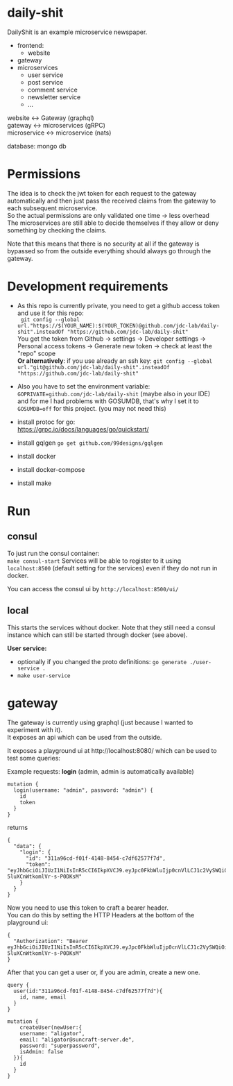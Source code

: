 # daily-shit
DailyShit is an example microservice newspaper.

* frontend:
    * website
* gateway
* microservices
    * user service
    * post service
    * comment service
    * newsletter service
    * ...
    
website <-> Gateway (graphql)  
gateway <-> microservices (gRPC)  
microservice <-> microservice (nats) 

database: mongo db

# Permissions

The idea is to check the jwt token for each request to the gateway automatically
and then just pass the received claims from the gateway to each subsequent microservice.  
So the actual permissions are only validated one time -> less overhead  
The microservices are still able to decide themselves if they allow or deny something
by checking the claims.

Note that this means that there is no security at all if the gateway is bypassed
so from the outside everything should always go through the gateway.

# Development requirements

* As this repo is currently private, you need to get a github access token and use it for this repo:  
` git config --global url."https://$(YOUR_NAME):$(YOUR_TOKEN)@github.com/jdc-lab/daily-shit".insteadOf "https://github.com/jdc-lab/daily-shit"`  
You get the token from Github -> settings -> Developer settings -> Personal access tokens -> Generate new token -> check at least the "repo" scope  
__Or alternatively__: if you use already an ssh key:
`git config --global url."git@github.com/jdc-lab/daily-shit".insteadOf "https://github.com/jdc-lab/daily-shit"`
* Also you have to set the environment variable:  
`GOPRIVATE=github.com/jdc-lab/daily-shit` (maybe also in your IDE)  
and for me I had problems with GOSUMDB, that's why I set it to `GOSUMDB=off` for this project. (you may not need this)

* install protoc for go:  
https://grpc.io/docs/languages/go/quickstart/
* install gqlgen `go get github.com/99designs/gqlgen`
* install docker
* install docker-compose
* install make

# Run
## consul
To just run the consul container:  
`make consul-start` 
Services will be able to register to it using `localhost:8500` (default setting for the services) even if they do not run in docker.  

You can access the consul ui by `http://localhost:8500/ui/`

## local
This starts the services without docker. Note that they still need a consul instance which can still be started through docker (see above).  

__User service:__
* optionally if you changed the proto definitions: `go generate ./user-service .`   
* `make user-service`  

# gateway

The gateway is currently using graphql (just because I wanted to experiment with it).  
It exposes an api which can be used from the outside.

It exposes a playground ui at http://localhost:8080/ which can be used to test some queries:

Example requests:
__login__ (admin, admin is automatically available)
```
mutation {
  login(username: "admin", password: "admin") {
    id
    token
  }
}
```
returns  
```
{
  "data": {
    "login": {
      "id": "311a96cd-f01f-4148-8454-c7df62577f7d",
      "token": "eyJhbGciOiJIUzI1NiIsInR5cCI6IkpXVCJ9.eyJpc0FkbWluIjp0cnVlLCJ1c2VySWQiOiIzMTFhOTZjZC1mMDFmLTQxNDgtODQ1NC1jN2RmNjI1NzdmN2QiLCJleHBpcmVzIjoxNjAzMTM5MTIyfQ.IMPTE6RmGDIrLX56UQ7-5luXCnWtkomlVr-s-P0DKsM"
    }
  }
}
```

Now you need to use this token to craft a bearer header.   
You can do this by setting the HTTP Headers at the bottom of the playground ui:
```
{
  "Authorization": "Bearer eyJhbGciOiJIUzI1NiIsInR5cCI6IkpXVCJ9.eyJpc0FkbWluIjp0cnVlLCJ1c2VySWQiOiIzMTFhOTZjZC1mMDFmLTQxNDgtODQ1NC1jN2RmNjI1NzdmN2QiLCJleHBpcmVzIjoxNjAzMTM5MTIyfQ.IMPTE6RmGDIrLX56UQ7-5luXCnWtkomlVr-s-P0DKsM"
}
```

After that you can get a user or, if you are admin, create a new one.
```
query {
  user(id:"311a96cd-f01f-4148-8454-c7df62577f7d"){
    id, name, email
  }
}
```

```
mutation {
 	createUser(newUser:{
    username: "aligator",
    email: "aligator@suncraft-server.de",
    password: "superpassword",
    isAdmin: false
  }){
    id
  }
}
```